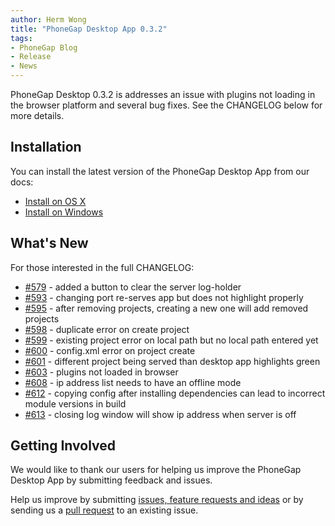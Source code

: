```yaml
---
author: Herm Wong
title: "PhoneGap Desktop App 0.3.2"
tags:
- PhoneGap Blog
- Release
- News
---
```


PhoneGap Desktop 0.3.2 is addresses an issue with plugins not loading in the browser platform and several bug fixes. See the CHANGELOG below for more details.

## Installation

You can install the latest version of the PhoneGap Desktop App from our docs:

- [Install on OS X](http://docs.phonegap.com/references/desktop-app/install/mac/)
- [Install on Windows](http://docs.phonegap.com/references/desktop-app/install/win/)

## What's New

For those interested in the full CHANGELOG:

- [#579](https://github.com/phonegap/phonegap-app-desktop/issues/579) - added a button to clear the server log-holder
- [#593](https://github.com/phonegap/phonegap-app-desktop/issues/593) - changing port re-serves app but does not highlight properly
- [#595](https://github.com/phonegap/phonegap-app-desktop/issues/595) - after removing projects, creating a new one will add removed projects
- [#598](https://github.com/phonegap/phonegap-app-desktop/issues/598) - duplicate error on create project
- [#599](https://github.com/phonegap/phonegap-app-desktop/issues/599) - existing project error on local path but no local path entered yet
- [#600](https://github.com/phonegap/phonegap-app-desktop/issues/600) - config.xml error on project create
- [#601](https://github.com/phonegap/phonegap-app-desktop/issues/601) - different project being served than desktop app highlights green
- [#603](https://github.com/phonegap/phonegap-app-desktop/issues/603) - plugins not loaded in browser
- [#608](https://github.com/phonegap/phonegap-app-desktop/issues/608) - ip address list needs to have an offline mode
- [#612](https://github.com/phonegap/phonegap-app-desktop/issues/612) - copying config after installing dependencies can lead to incorrect module versions in build
- [#613](https://github.com/phonegap/phonegap-app-desktop/issues/613) - closing log window will show ip address when server is off

## Getting Involved

We would like to thank our users for helping us improve the PhoneGap Desktop App by submitting feedback and issues.

Help us improve by submitting [issues, feature requests and ideas](https://github.com/phonegap/phonegap-app-desktop/issues) or by sending us a [pull request](https://github.com/phonegap/phonegap-app-desktop) to an existing issue.
